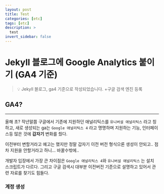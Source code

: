 ```yaml
---
layout: post
title: Test
categories: [etc]
tags: [etc]
description: >
  test
invert_sidebar: false
---
```


# Jekyll 블로그에 Google Analytics 붙이기 (GA4 기준)

> 💡 Jekyll 블로그, ga4 기준으로 작성되었습니다. +구글 검색 엔진 등록

## GA4?

---

올해 초? 작년말쯤 구글에서 기존에 지원하던 애널리틱스를 `유니버설 애널리틱스` 라고 칭하고, 새로 생성되는 ga는 `Google 애널리틱스 4` 라고 명명하며 지원하는 기능, 인터페이스등 많은 것에 **갑자기** 변화를 줬다.

이전부터 변할거라고 예고는 했지만 정말 갑자기 이전 버전 형식으론 생성이 안되고.. 점차 지원을 안할거라고 하니... 바꿀수밖에..

개발자 입장에서 가장 큰 차이점은 `Google 애널리틱스 4`와 `유니버설 애널리틱스` 는 설치 스크립트가 다르다. 그리고 구글 검색시 대부분 이전버전 기준으로 설명하고 있어서 관련 자료를 찾기도 힘들다.

### 계정 생성


<script src="https://utteranc.es/client.js" repo="kim-eun-ji/blog-comments" issue-term="pathname" theme="github-light" crossorigin="anonymous" async></script>
